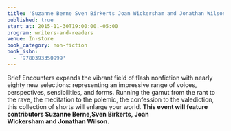 ```yaml
---
title: 'Suzanne Berne Sven Birkerts Joan Wickersham and Jonathan Wilson: Brief Encounters: A Collection of Contemporary Nonfiction'
published: true
start_at: 2015-11-30T19:00:00.-05:00
program: writers-and-readers
venue: In-store
book_category: non-fiction
book_isbn:
  - '9780393350999'
---
```


Brief Encounters expands the vibrant field of flash nonfiction with nearly eighty new selections: representing an impressive range of voices, perspectives, sensibilities, and forms. Running the gamut from the rant to the rave, the meditation to the polemic, the confession to the valediction, this collection of shorts will enlarge your world. **This event will feature contributors&nbsp;Suzanne Berne,Sven Birkerts,&nbsp;Joan Wickersham&nbsp;and&nbsp;Jonathan Wilson.**